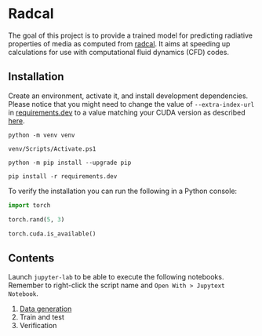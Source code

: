 # Radcal

The goal of this project is to provide a trained model for predicting radiative properties of media as computed from [radcal](https://github.com/firemodels/radcal). It aims at speeding up calculations for use with computational fluid dynamics (CFD) codes.

## Installation

Create an environment, activate it, and install development dependencies. Please notice that you might need to change the value of `--extra-index-url` in [requirements.dev](requirements.dev) to a value matching your CUDA version as described [here](https://pytorch.org/get-started/locally/).

```shell
python -m venv venv

venv/Scripts/Activate.ps1

python -m pip install --upgrade pip

pip install -r requirements.dev
```

To verify the installation you can run the following in a Python console:

```python
import torch

torch.rand(5, 3)

torch.cuda.is_available()
```

## Contents

Launch `jupyter-lab` to be able to execute the following notebooks. Remember to right-click the script name and `Open With > Jupytext Notebook`.

1. [Data generation](prepare.md)
1. Train and test
1. Verification
